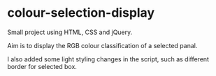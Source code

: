 # colour-selection-display

Small project using HTML, CSS and jQuery.

Aim is to display the RGB colour classification of a selected panal.
  
I also added some light styling changes in the script, such as different border for selected box.
